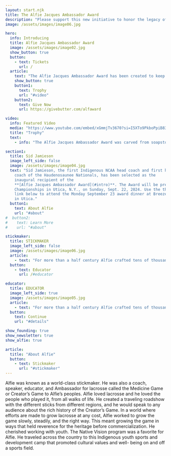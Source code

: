 ```yaml
---
layout: start.njk
title: The Alfie Jacques Ambassador Award
description: "Please support this new initiative to honor the legacy of the Haudenosaunee stickmaker, Alfie Jacques."
image: /assets/images/image06.jpg

hero:
  info: Introducing
  title: Alfie Jacques Ambassador Award
  image: /assets/images/image02.jpg
  show_button: true
  button:
    - text: Tickets
      url: /
  article:
    text: "The Alfie Jacques Ambassador Award has been created to keep the legacy of the Onondaga Stickmaker alive, to promote the game’s sacred Indigenous roots, and to honor members of the larger community who share Alfie’s love of lacrosse and his commitment to its growth."
    show_button: true
    button1:
      text: Trophy
      url: "#video"
    button2:
      text: Give Now
      url: https://givebutter.com/alfaward

video:
  info: Featured Video
  media: "https://www.youtube.com/embed/xGmmjTv3670?si=I5XTo9PkboPpiB83"
  title: "Trophy"
  text:
    - info: "The Alfie Jacques Ambassador Award was carved from soapstone by **[Ryan Sandy](https://www.instagram.com/ryan_sandy_sculptures/)** of Six Nations."

section1:
  title: Sid Jamieson
  image_left_side: false
  image: /assets/images/image04.jpg
  text: "Sid Jamieson, the first Indigenous NCAA head coach and first head
    coach of the Haudenosaunee Nationals, has been selected as the
    inaugural recipient of the
    **[Alfie Jacques Ambassador Award](#intro)**. The Award will be presented during the World Indoor Lacrosse
    Championships in Utica, N.Y., on Sunday, Sept. 22, 2024. Use the the
    link below to attend the Monday September 23 award dinner at Breezes
    in Utica."
  button1:
    text: About Alfie
    url: "#about"
#  button2:
#    text: Learn More
#    url: "#about"

stickmaker:
  title: STICKMAKER
  image_left_side: false
  image: /assets/images/image06.jpg
  article:
    - text: "For more than a half century Alfie crafted tens of thousands of wooden lacrosse sticks used by players around the world. He began making traditional wooden sticks with his father, Lou, in 1961. They didn’t have the money to buy sticks, so as Alfie explained countless times, “my father and I said what the heck, let’s make our own.” At the peak of wooden stick usage, Alfie and Lou made 12,000 sticks a year. The arrival of plastic sticks had a devastating effect on their business. But Alfie never quit. His stick making story is a story of perseverance and perpetuating Onondaga history and ceremony."
  button:
    - text: Educator
      url: /#educator

educator:
  title: EDUCATOR
  image_left_side: true
  image: /assets/images/image05.jpg
  article:
    - text: "For more than a half century Alfie crafted tens of thousands of wooden lacrosse sticks used by players around the world. He began making traditional wooden sticks with his father, Lou, in 1961. They didn’t have the money to buy sticks, so as Alfie explained countless times, “my father and I said what the heck, let’s make our own.” At the peak of wooden stick usage, Alfie and Lou made 12,000 sticks a year. The arrival of plastic sticks had a devastating effect on their business. But Alfie never quit. His stick making story is a story of perseverance and perpetuating Onondaga history and ceremony."
  button:
    text: Continue
    url: "#details"

show_founding: true
show_newsletter: true
show_alfie: true

article:
  title: "About Alfie"
  button:
    - text: Stickmaker
      url: "#stickmaker"
---
```


Alfie was known as a world-class stickmaker. He was also a
coach, speaker, educator, and Ambassador for lacrosse called
the Medicine Game or Creator’s Game to Alfie’s peoples.
Alfie loved lacrosse and he loved the people who played it,
from all walks of life. He created a traveling roadshow with
the different sticks from different regions, and he would
speak to any audience about the rich history of the
Creator’s Game. In a world where efforts are made to grow
lacrosse at any cost, Alfie worked to grow the game slowly,
steadily, and the right way. This meant growing the game in
ways that held reverence for the heritage before
commercialization. He cherished working with youth. The
Native Vision program was a favorite for Alfie. He traveled
across the country to this Indigenous youth sports and
development camp that promoted cultural values and well-
being on and off a sports field.
